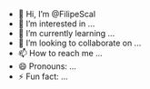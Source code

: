 - 👋 Hi, I’m @FilipeScal
- 👀 I’m interested in ...
- 🌱 I’m currently learning ...
- 💞️ I’m looking to collaborate on ...
- 📫 How to reach me ...
- 😄 Pronouns: ...
- ⚡ Fun fact: ...

<!---
FilipeScal/FilipeScal is a ✨ special ✨ repository because its `README.md` (this file) appears on your GitHub profile.
You can click the Preview link to take a look at your changes.
--->
